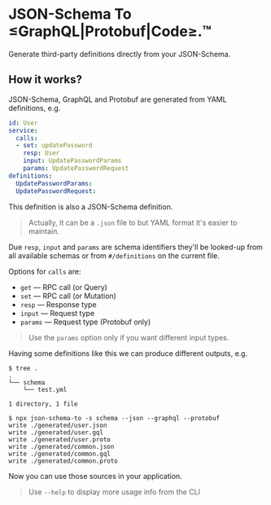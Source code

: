 # JSON-Schema To <br> ≤GraphQL|Protobuf|Code≥.™

Generate third-party definitions directly from your JSON-Schema.

## How it works?

JSON-Schema, GraphQL and Protobuf are generated from YAML definitions, e.g.

```yaml
id: User
service:
  calls:
  - set: updatePassword
    resp: User
    input: UpdatePasswordParams
    params: UpdatePasswordRequest
definitions:
  UpdatePasswordParams:
  UpdatePasswordRequest:
```

This definition is also a JSON-Schema definition.

> Actually, it can be a `.json` file to but YAML format it's easier to maintain.

Due `resp`, `input` and `params` are schema identifiers they'll be looked-up from all available schemas or from `#/definitions`  on the current file.

Options for `calls` are:

- `get` &mdash; RPC call (or Query)
- `set` &mdash; RPC call (or Mutation)
- `resp` &mdash; Response type
- `input` &mdash; Request type
- `params` &mdash; Request type (Protobuf only)

> Use the `params` option only if you want different input types.

Having some definitions like this we can produce different outputs, e.g.

```
$ tree .
.
└── schema
    └── test.yml

1 directory, 1 file

$ npx json-schema-to -s schema --json --graphql --protobuf
write ./generated/user.json
write ./generated/user.gql
write ./generated/user.proto
write ./generated/common.json
write ./generated/common.gql
write ./generated/common.proto
```

Now you can use those sources in your application.

> Use `--help` to display more usage info from the CLI
